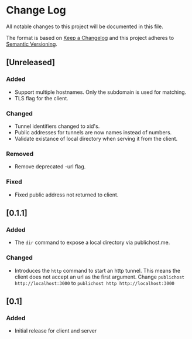 # Change Log
All notable changes to this project will be documented in this file.

The format is based on [Keep a Changelog](http://keepachangelog.com/)
and this project adheres to [Semantic Versioning](http://semver.org/).

## [Unreleased]

### Added
- Support multiple hostnames. Only the subdomain is used for matching.
- TLS flag for the client.

### Changed
- Tunnel identifiers changed to xid's.
- Public addresses for tunnels are now names instead of numbers.
- Validate existance of local directory when serving it from the client.

### Removed
- Remove deprecated -url flag.

### Fixed
- Fixed public address not returned to client.

## [0.1.1]
### Added
- The `dir` command to expose a local directory via publichost.me.

### Changed
- Introduces the `http` command to start an http tunnel. This means the client does not accept an url as the first argument. Change `publichost http://localhost:3000` to `publichost http http://localhost:3000`

## [0.1]
### Added
- Initial release for client and server
